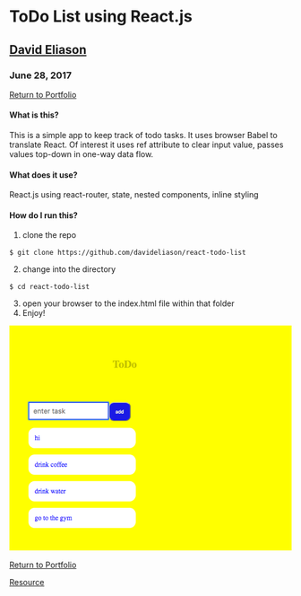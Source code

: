 # ToDo List using React.js
## [David Eliason](http://www.davethemaker.com)
### June 28, 2017

[Return to Portfolio](https://davideliason.github.io/)

#### What is this?
This is a simple app to keep track of todo tasks. It uses browser Babel to translate React. Of interest it uses ref attribute to clear input value, passes values top-down in one-way data flow.

#### What does it use?
React.js using react-router, state, nested components, inline styling

#### How do I run this?
1. clone the repo
````
$ git clone https://github.com/davideliason/react-todo-list
````
2. change into the directory
````
$ cd react-todo-list
````
3. open your browser to the index.html file within that folder
4. Enjoy!

![react-todo](./react-todo.png?raw=true "react-todo-list")

[Return to Portfolio](https://davideliason.github.io/)

[Resource](https://medium.com/@saadshaikh100/how-to-deploy-your-static-website-on-heroku-69f120626b12)